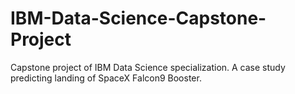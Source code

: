 # IBM-Data-Science-Capstone-Project
Capstone project of IBM Data Science specialization. A case study predicting landing of SpaceX Falcon9 Booster.
